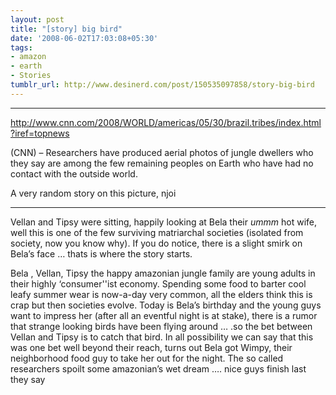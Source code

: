 ```yaml
---
layout: post
title: "[story] big bird"
date: '2008-06-02T17:03:08+05:30'
tags:
- amazon
- earth
- Stories
tumblr_url: http://www.desinerd.com/post/150535097858/story-big-bird
---
```



***********************************************************************************************

http://www.cnn.com/2008/WORLD/americas/05/30/brazil.tribes/index.html?iref=topnews

(CNN) – Researchers have produced aerial photos of jungle dwellers who they say are among the few remaining peoples on Earth who have had no contact with the outside world.

A very random story on this picture, njoi

***********************************************************************************************

Vellan and Tipsy were sitting, happily looking at Bela their *ummm* hot wife, well this is one of the few surviving matriarchal societies (isolated from society, now you know why). If you do notice, there is a slight smirk on Bela’s face … thats is where the story starts.

Bela , Vellan, Tipsy the happy amazonian jungle family are young adults in their highly ‘consumer''ist economy. Spending some food to barter cool leafy summer wear is now-a-day very common, all the elders think this is crap but then societies evolve. Today is Bela’s birthday and the young guys want to impress her (after all an eventful night is at stake), there is a rumor that strange looking birds have been flying around … .so the bet between Vellan and Tipsy is to catch that bird. In all possibility we can say that this was one bet well beyond their reach, turns out Bela got Wimpy, their neighborhood food guy to take her out for the night. The so called researchers spoilt some amazonian’s wet dream …. nice guys finish last they say
